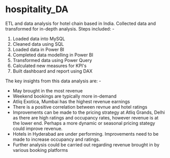 # hospitality_DA
ETL and data analysis for hotel chain based in India. Collected data and transformed for in-depth analysis. Steps included: - 

1. Loaded data into MySQL
2. Cleaned data using SQL 
3. Loaded data in Power BI
4. Completed data modelling in Power BI
5. Transformed data using Power Query
6. Calculated new measures for KPI's
7. Built dashboard and report using DAX

The key insights from this data analysis are: - 

- May brought in the most revenue
- Weekend bookings are typically more in-demand
- Atliq Exotica, Mumbai has the highest revenue earnings
- There is a positive correlation between revnue and hotel ratings
- Improvements can be made to the pricing strategy at Atliq Grands, Delhi as there are high ratings and occupancy rates, however revenue is at the lower end. Perhaps a more dynamic or seasonal pricing stategy could improve revenue.
- Hotels in Hyderabad are under performing. Improvements need to be made to increase occupancy and ratings. 
- Further analysis could be carried out regarding revenue brought in by various booking platforms
